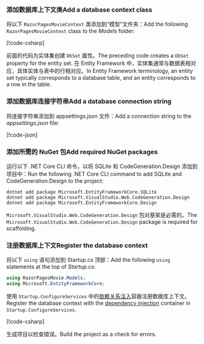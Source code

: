 <a name="dc"></a>

### <a name="add-a-database-context-class"></a><span data-ttu-id="e956e-101">添加数据库上下文类</span><span class="sxs-lookup"><span data-stu-id="e956e-101">Add a database context class</span></span>

<span data-ttu-id="e956e-102">将以下 `RazorPagesMovieContext` 类添加到“模型”文件夹：</span><span class="sxs-lookup"><span data-stu-id="e956e-102">Add the following `RazorPagesMovieContext` class to the *Models* folder:</span></span>

[!code-csharp[](~/tutorials/razor-pages/razor-pages-start/sample/RazorPagesMovie22/Data/RazorPagesMovieContext.cs)]

<span data-ttu-id="e956e-103">前面的代码为实体集创建 `DbSet` 属性。</span><span class="sxs-lookup"><span data-stu-id="e956e-103">The preceding code creates a `DbSet` property for the entity set.</span></span> <span data-ttu-id="e956e-104">在 Entity Framework 中，实体集通常与数据表相对应，具体实体与表中的行相对应。</span><span class="sxs-lookup"><span data-stu-id="e956e-104">In Entity Framework terminology, an entity set typically corresponds to a database table, and an entity corresponds to a row in the table.</span></span>

<a name="cs"></a>

### <a name="add-a-database-connection-string"></a><span data-ttu-id="e956e-105">添加数据库连接字符串</span><span class="sxs-lookup"><span data-stu-id="e956e-105">Add a database connection string</span></span>

<span data-ttu-id="e956e-106">将连接字符串添加到 appsettings.json 文件：</span><span class="sxs-lookup"><span data-stu-id="e956e-106">Add a connection string to the *appsettings.json* file:</span></span>

[!code-json[](~/tutorials/razor-pages/razor-pages-start/sample/RazorPagesMovie/appsettings_SQLite.json?highlight=8-10)]

### <a name="add-required-nuget-packages"></a><span data-ttu-id="e956e-107">添加所需的 NuGet 包</span><span class="sxs-lookup"><span data-stu-id="e956e-107">Add required NuGet packages</span></span>

<span data-ttu-id="e956e-108">运行以下 .NET Core CLI 命令，以将 SQLite 和 CodeGeneration.Design 添加到项目中：</span><span class="sxs-lookup"><span data-stu-id="e956e-108">Run the following .NET Core CLI command to add SQLite and CodeGeneration.Design  to the project:</span></span>

```console
dotnet add package Microsoft.EntityFrameworkCore.SQLite
dotnet add package Microsoft.VisualStudio.Web.CodeGeneration.Design
dotnet add package Microsoft.EntityFrameworkCore.Design

```

<span data-ttu-id="e956e-109">`Microsoft.VisualStudio.Web.CodeGeneration.Design` 包对基架是必需的。</span><span class="sxs-lookup"><span data-stu-id="e956e-109">The `Microsoft.VisualStudio.Web.CodeGeneration.Design` package is required for scaffolding.</span></span>

<a name="reg"></a>

### <a name="register-the-database-context"></a><span data-ttu-id="e956e-110">注册数据库上下文</span><span class="sxs-lookup"><span data-stu-id="e956e-110">Register the database context</span></span>

<span data-ttu-id="e956e-111">将以下 `using` 语句添加到 Startup.cs 顶部：</span><span class="sxs-lookup"><span data-stu-id="e956e-111">Add the following `using` statements at the top of *Startup.cs*:</span></span>

```csharp
using RazorPagesMovie.Models;
using Microsoft.EntityFrameworkCore;
```

<span data-ttu-id="e956e-112">使用 `Startup.ConfigureServices` 中的[依赖关系注入](xref:fundamentals/dependency-injection)容器注册数据库上下文。</span><span class="sxs-lookup"><span data-stu-id="e956e-112">Register the database context with the [dependency injection](xref:fundamentals/dependency-injection) container in `Startup.ConfigureServices`.</span></span>

[!code-csharp[](~/tutorials/razor-pages/razor-pages-start/sample/RazorPagesMovie22/Startup.cs?name=snippet_UseSqlite&highlight=11-12)]

<span data-ttu-id="e956e-113">生成项目以检查错误。</span><span class="sxs-lookup"><span data-stu-id="e956e-113">Build the project as a check for errors.</span></span>
